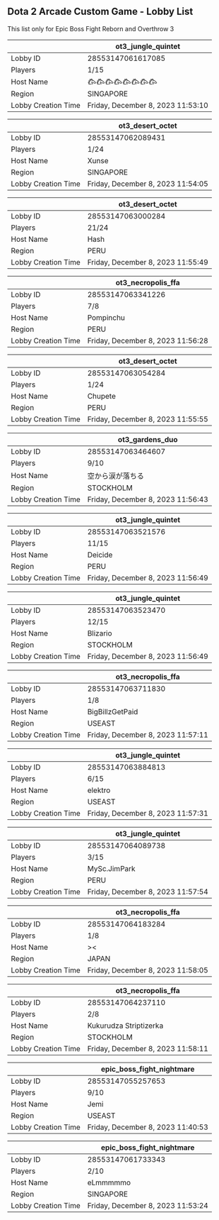## Dota 2 Arcade Custom Game - Lobby List

This list only for Epic Boss Fight Reborn and Overthrow 3

|  | ot3_jungle_quintet |
| ------ | ------ |
| Lobby ID | 28553147061617085 |
| Players | 1/15 |
| Host Name | 𐂃𐂃𐂃𐂃𐂃𐂃𐂃𐂃 |
| Region | SINGAPORE |
| Lobby Creation Time | Friday, December 8, 2023 11:53:10 |


|  | ot3_desert_octet |
| ------ | ------ |
| Lobby ID | 28553147062089431 |
| Players | 1/24 |
| Host Name | Xunse |
| Region | SINGAPORE |
| Lobby Creation Time | Friday, December 8, 2023 11:54:05 |


|  | ot3_desert_octet |
| ------ | ------ |
| Lobby ID | 28553147063000284 |
| Players | 21/24 |
| Host Name | Hash |
| Region | PERU |
| Lobby Creation Time | Friday, December 8, 2023 11:55:49 |


|  | ot3_necropolis_ffa |
| ------ | ------ |
| Lobby ID | 28553147063341226 |
| Players | 7/8 |
| Host Name | Pompinchu |
| Region | PERU |
| Lobby Creation Time | Friday, December 8, 2023 11:56:28 |


|  | ot3_desert_octet |
| ------ | ------ |
| Lobby ID | 28553147063054284 |
| Players | 1/24 |
| Host Name | Chupete |
| Region | PERU |
| Lobby Creation Time | Friday, December 8, 2023 11:55:55 |


|  | ot3_gardens_duo |
| ------ | ------ |
| Lobby ID | 28553147063464607 |
| Players | 9/10 |
| Host Name | 空から涙が落ちる |
| Region | STOCKHOLM |
| Lobby Creation Time | Friday, December 8, 2023 11:56:43 |


|  | ot3_jungle_quintet |
| ------ | ------ |
| Lobby ID | 28553147063521576 |
| Players | 11/15 |
| Host Name | Deicide |
| Region | PERU |
| Lobby Creation Time | Friday, December 8, 2023 11:56:49 |


|  | ot3_jungle_quintet |
| ------ | ------ |
| Lobby ID | 28553147063523470 |
| Players | 12/15 |
| Host Name | Blizario |
| Region | STOCKHOLM |
| Lobby Creation Time | Friday, December 8, 2023 11:56:49 |


|  | ot3_necropolis_ffa |
| ------ | ------ |
| Lobby ID | 28553147063711830 |
| Players | 1/8 |
| Host Name | BigBillzGetPaid |
| Region | USEAST |
| Lobby Creation Time | Friday, December 8, 2023 11:57:11 |


|  | ot3_jungle_quintet |
| ------ | ------ |
| Lobby ID | 28553147063884813 |
| Players | 6/15 |
| Host Name | elektro |
| Region | USEAST |
| Lobby Creation Time | Friday, December 8, 2023 11:57:31 |


|  | ot3_jungle_quintet |
| ------ | ------ |
| Lobby ID | 28553147064089738 |
| Players | 3/15 |
| Host Name | MySc.JimPark |
| Region | PERU |
| Lobby Creation Time | Friday, December 8, 2023 11:57:54 |


|  | ot3_necropolis_ffa |
| ------ | ------ |
| Lobby ID | 28553147064183284 |
| Players | 1/8 |
| Host Name | >< |
| Region | JAPAN |
| Lobby Creation Time | Friday, December 8, 2023 11:58:05 |


|  | ot3_necropolis_ffa |
| ------ | ------ |
| Lobby ID | 28553147064237110 |
| Players | 2/8 |
| Host Name | Kukurudza Striptizerka |
| Region | STOCKHOLM |
| Lobby Creation Time | Friday, December 8, 2023 11:58:11 |


|  | epic_boss_fight_nightmare |
| ------ | ------ |
| Lobby ID | 28553147055257653 |
| Players | 9/10 |
| Host Name | Jemi |
| Region | USEAST |
| Lobby Creation Time | Friday, December 8, 2023 11:40:53 |


|  | epic_boss_fight_nightmare |
| ------ | ------ |
| Lobby ID | 28553147061733343 |
| Players | 2/10 |
| Host Name | eLmmmmmo |
| Region | SINGAPORE |
| Lobby Creation Time | Friday, December 8, 2023 11:53:24 |


